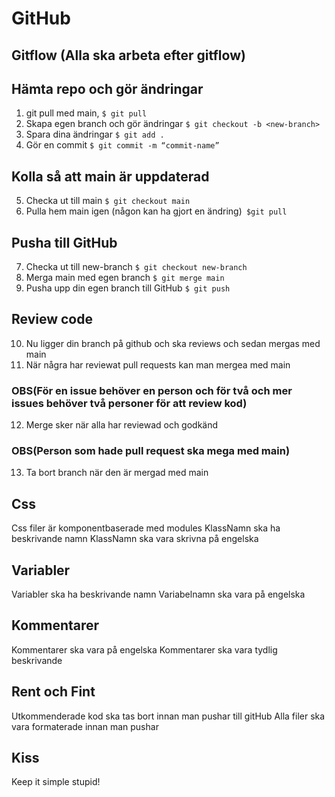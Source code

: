 # GitHub

## Gitflow (Alla ska arbeta efter gitflow)

## Hämta repo och gör ändringar

1. git pull med main, `$ git pull`
2. Skapa egen branch och gör ändringar `$ git checkout -b <new-branch> `
3. Spara dina ändringar `$ git add .`
4. Gör en commit `$ git commit -m “commit-name”`

## Kolla så att main är uppdaterad

5. Checka ut till main `$ git checkout main `
6. Pulla hem main igen (någon kan ha gjort en ändring)` $git pull`

## Pusha till GitHub

7. Checka ut till new-branch `$ git checkout new-branch`
8. Merga main med egen branch `$ git merge main`
9. Pusha upp din egen branch till GitHub `$ git push`

## Review code

10. Nu ligger din branch på github och ska reviews och sedan mergas med main
11. När några har reviewat pull requests kan man mergea med main

### OBS(För en issue behöver en person och för två och mer issues behöver två personer för att review kod)

12. Merge sker när alla har reviewad och godkänd

### OBS(Person som hade pull request ska mega med main)

13. Ta bort branch när den är mergad med main

## Css

Css filer är komponentbaserade med modules
KlassNamn ska ha beskrivande namn
KlassNamn ska vara skrivna på engelska

## Variabler

Variabler ska ha beskrivande namn
Variabelnamn ska vara på engelska

## Kommentarer

Kommentarer ska vara på engelska
Kommentarer ska vara tydlig beskrivande

## Rent och Fint

Utkommenderade kod ska tas bort innan man pushar till gitHub
Alla filer ska vara formaterade innan man pushar

## Kiss

Keep it simple stupid!
